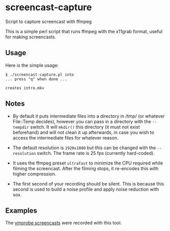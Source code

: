 # screencast-capture
Script to capture screencast with ffmpeg

This is a simple perl script that runs ffmpeg with the x11grab format, useful for making screencasts.

## Usage

Here is the simple usage:

    $ ./screencast-capture.pl into
    ... press "q" when done ...

    creates intro.mkv

## Notes

* By default it puts intermediate files into a directory in /tmp/ (or whatever File::Temp decides), however you can pass in a directory with the `--tempdir` switch. It will `mkdir()` this directory (it must not exist beforehand) and will not clean it up afterwards, in case you wish to access the intermediate files for whatever reason.

* The default resolution is `1920x1080` but this can be changed with the `--resolution` switch. The frame rate is 25 fps (currently hard-coded).

* It uses the ffmpeg preset `ultrafast` to minimize the CPU required while filming the screencast. After the filming stops, it re-encodes this with higher compression.

* The first second of your recording should be silent. This is because this second is used to build a noise profile and apply noise reduction with sox.

## Examples

The [vmprobe screencasts](https://vmprobe.com/screencasts) were recorded with this tool.
